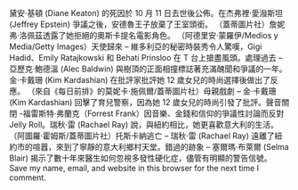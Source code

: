 黛安·基頓 (Diane Keaton) 的死因於 10 月 11 日去世後公佈。在杰弗裡·愛潑斯坦 (Jeffrey Epstein) 爭議之後，安德魯王子放棄了王室頭銜。 （蓋蒂圖片社）詹妮弗·洛佩茲透露了她拒絕的奧斯卡提名電影角色。 （阿德里安·蒙羅伊/Medios y Media/Getty Images）天使歸來 – 維多利亞的秘密時裝秀令人驚嘆，Gigi Hadid、Emily Ratajkowski 和 Behati Prinsloo 在 T 台上搶盡風頭。處理過去 – 亞歷克·鮑德溫 (Alec Baldwin) 與樹頂的正面相撞標誌著充滿醜聞和爭議的一年。金·卡戴珊 (Kim Kardashian) 在批評家批評她 12 歲女兒的時尚選擇後做出了反應。 （來自《每日前排》的莫妮卡·施佩爾/蓋蒂圖片社）母親戲劇 – 金·卡戴珊 (Kim Kardashian) 回擊了育兒警察，因為她 12 歲女兒的時尚引發了批評。聲音關閉 -福雷斯特·弗蘭克（Forrest Frank）因音樂、金錢和信仰的爭議性討論而反對 Jelly Roll。瑞秋·雷 (Rachael Ray) 說，與紐約相比，她更喜歡意大利的生活。 （阿圖羅·霍姆斯/蓋蒂圖片社）托斯卡納逃亡 – 瑞秋·雷 (Rachael Ray) 遠離了紐約市的喧囂，來到了寧靜的意大利鄉村天堂。錯過的跡象 – 塞爾瑪·布萊爾 (Selma Blair) 揭示了數十年來醫生如何忽視多發性硬化症，儘管有明顯的警告信號。Save my name, email, and website in this browser for the next time I comment.